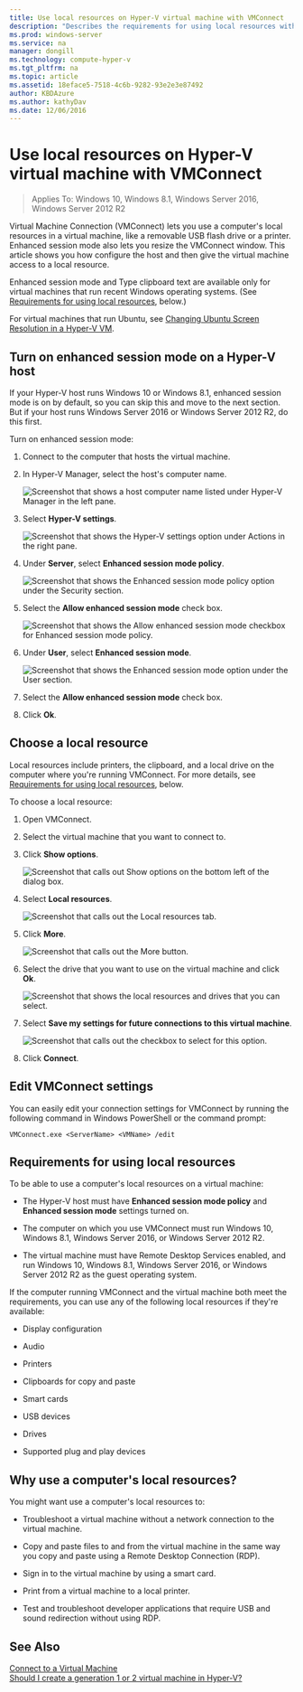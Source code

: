 ```yaml
---
title: Use local resources on Hyper-V virtual machine with VMConnect
description: "Describes the requirements for using local resources with VMConnect"
ms.prod: windows-server
ms.service: na
manager: dongill
ms.technology: compute-hyper-v
ms.tgt_pltfrm: na
ms.topic: article
ms.assetid: 18eface5-7518-4c6b-9282-93e2e3e87492
author: KBDAzure
ms.author: kathyDav
ms.date: 12/06/2016
---
```

# Use local resources on Hyper-V virtual machine with VMConnect

>Applies To: Windows 10, Windows 8.1, Windows Server 2016, Windows Server 2012 R2

Virtual Machine Connection (VMConnect) lets you use a computer's local resources in a virtual machine, like a removable USB flash drive or a printer. Enhanced session mode also lets you resize the VMConnect window. This article shows you how configure the host and then give the virtual machine access to a local resource.

Enhanced session mode and Type clipboard text are available only for virtual machines that run recent Windows operating systems. \(See [Requirements for using local resources](#requirements-for-using-local-resources), below.\) 

For virtual machines that run Ubuntu, see [Changing Ubuntu Screen Resolution in a Hyper-V VM](https://blogs.msdn.microsoft.com/virtual_pc_guy/2014/09/19/changing-ubuntu-screen-resolution-in-a-hyper-v-vm/). 
  
## Turn on enhanced session mode on a Hyper-V host  
If your Hyper-V host runs Windows 10 or Windows 8.1, enhanced session mode is on by default, so you can skip this and move to the next section. But if your host runs Windows Server 2016 or Windows Server 2012 R2, do this first. 
  
Turn on enhanced session mode:

1.  Connect to the computer that hosts the virtual machine.  
  
2.  In Hyper-V Manager, select the host's computer name.  
  
    ![Screenshot that shows a host computer name listed under Hyper-V Manager in the left pane.](media/Hyper-V-HyperVManager-HostNameSelected.png)  
  
3.  Select **Hyper-V settings**.  
  
    ![Screenshot that shows the Hyper-V settings option under Actions in the right pane.](media/HyperV-ActionsHyperVSettings.png)  
  
4.  Under **Server**, select **Enhanced session mode policy**.  
  
    ![Screenshot that shows the Enhanced session mode policy option under the Security section.](media/Hyper-V-Settings-ServerEnhancedSessionModePolicy.png)  
  
5.  Select the **Allow enhanced session mode** check box.  
  
    ![Screenshot that shows the Allow enhanced session mode checkbox for Enhanced session mode policy.](media/Hyper-V-Settings-EnhancedSessionModePolicyCheckBox.png)  
  
6.  Under **User**, select **Enhanced session mode**.  
  
    ![Screenshot that shows the Enhanced session mode option under the User section. ](media/Hyper-V-Settings-UserEnhancedSessionMode.png)  
  
7.  Select the **Allow enhanced session mode** check box.  
  
8.  Click **Ok**.  
  
## Choose a local resource

Local resources include printers, the clipboard, and a local drive on the computer where you're running VMConnect. For more details, see [Requirements for using local resources](#requirements-for-using-local-resources), below.  
  
To choose a local resource:
  
1.  Open VMConnect.  
  
2.  Select the virtual machine that you want to connect to.  
  
3.  Click **Show options**.  
  
    ![Screenshot that calls out Show options on the bottom left of the dialog box.](media/HyperV-VMConnect-DisplayConfig.png)  
  
4.  Select **Local resources**.  
  
    ![Screenshot that calls out the Local resources tab.](media/HyperV-VMConnect-DisplayConfig-LocalResources.png)  
  
5.  Click **More**.  
  
    ![Screenshot that calls out the More button.](media/HyperV-VMConnect-DisplayConfig-LocalResourcesMore.png)  
  
6.  Select the drive that you want to use on the virtual machine and click **Ok**.  
  
    ![Screenshot that shows the local resources and drives that you can select.](media/HyperV-VMConnect-Settings-LocalResourcesDrives.png)  
  
7.  Select **Save my settings for future connections to this virtual machine**.  
  
    ![Screenshot that calls out the checkbox to select for this option.](media/HyperV-VMConnect-SaveSettings.png)  
  
8.  Click **Connect**.  
  
## Edit VMConnect settings

You can easily edit your connection settings for VMConnect by running the following command in Windows PowerShell or the command prompt:  
  
`VMConnect.exe <ServerName> <VMName> /edit`  
  
## Requirements for using local resources

To be able to use a computer's local resources on a virtual machine:  
  
-   The Hyper-V host must have **Enhanced session mode policy** and **Enhanced session mode** settings turned on.  
  
-   The computer on which you use VMConnect must run Windows 10, Windows 8.1, Windows Server 2016, or Windows Server 2012 R2.  
  
-   The virtual machine must have Remote Desktop Services enabled, and run Windows 10, Windows 8.1, Windows Server 2016, or Windows Server 2012 R2 as the guest operating system.  
  
If the computer running VMConnect and the virtual machine both meet the requirements, you can use any of the following local resources if they're available:  
  
-   Display configuration  
  
-   Audio
  
-   Printers  
  
-   Clipboards for copy and paste  
  
-   Smart cards  
  
-   USB devices  
  
-   Drives  
  
-   Supported plug and play devices  
  
## Why use a computer's local resources?
You might want use a computer's local resources to:  
  
-   Troubleshoot a virtual machine without a network connection to the virtual machine.  
  
-   Copy and paste files to and from the virtual machine in the same way you copy and paste using a Remote Desktop Connection (RDP).  
  
-   Sign in to the virtual machine by using a smart card.  
  
-   Print from a virtual machine to a local printer.  
  
-   Test and troubleshoot developer applications that require USB and sound redirection without using RDP.  
  
## See Also  
[Connect to a Virtual Machine](https://technet.microsoft.com/library/cc742407.aspx)  
[Should I create a generation 1 or 2 virtual machine in Hyper-V?](../plan/Should-I-create-a-generation-1-or-2-virtual-machine-in-Hyper-V.md)



